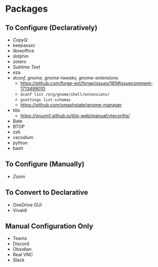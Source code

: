 # Packages



## To Configure (Declaratively)
- *CopyQ*
- keepassxc
- libreoffice
- dolphin
- zotero
- *Sublime Text*
- eza
- *dconf, gnome, gnome-tweaks, gnome-extensions*
	- https://github.com/forge-ext/forge/issues/165#issuecomment-1713499010
	- `dconf list /org/gnome/shell/extensions/`
	- `gsettings list-schemas`
	- https://github.com/smashstate/gnome-manager
- *tilix*
	- https://gnunn1.github.io/tilix-web/manual/vteconfig/
- Bate
- BTOP
- zsh
- *vscodium*
- python
- bash

## To Configure (Manually)
- *Zoom*

## To Convert to Declarative
- OneDrive GUI
- Vivaldi

## Manual Configuration Only
- Teams
- Discord
- Obsidian
- Real VNC
- Slack